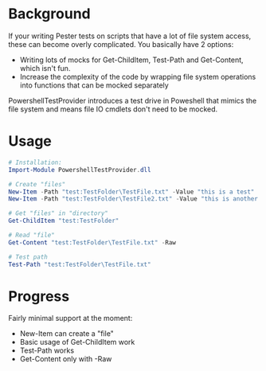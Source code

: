 # Background
If your writing Pester tests on scripts that have a lot of file system access, these can become overly complicated. You basically
have 2 options:
- Writing lots of mocks for Get-ChildItem, Test-Path and Get-Content, which isn't fun. 
- Increase the complexity of the code by wrapping file system operations into functions that can be mocked separately

PowershellTestProvider introduces a test drive in Poweshell that mimics the file system and means file IO cmdlets don't need to be
mocked.

# Usage
```powershell
# Installation:
Import-Module PowershellTestProvider.dll

# Create "files"
New-Item -Path "test:TestFolder\TestFile.txt" -Value "this is a test"
New-Item -Path "test:TestFolder\TestFile2.txt" -Value "this is another test"

# Get "files" in "directory"
Get-ChildItem "test:TestFolder"

# Read "file"
Get-Content "test:TestFolder\TestFile.txt" -Raw

# Test path
Test-Path "test:TestFolder\TestFile.txt"
```

# Progress
Fairly minimal support at the moment:
- New-Item can create a "file"
- Basic usage of Get-ChildItem work
- Test-Path works
- Get-Content only with -Raw
